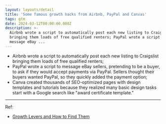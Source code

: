 ```yaml
---
layout: layouts/detail
title: 'Some famous growth hacks from Airbnb, PayPal and Canvas'
tags: gtm
date: 2024-03-12T00:00:00.000Z
description: >-
  Airbnb wrote a script to automatically post each new listing to Craigslist
  bringing them loads of free qualified renters; PayPal wrote a script to
  message eBay ...
---
```

* Airbnb wrote a script to automatically post each new listing to Craigslist bringing them loads of free qualified renters; 
* PayPal wrote a script to message eBay sellers, pretending to be a buyer, to ask if they would accept payments via PayPal. Sellers thought their buyers wanted PayPal, so they quickly added the payment option; 
* Canva created thousands of SEO-optimized pages with design templates and tutorials because they realized many basic design tasks start with a Google search like "award certificate template." 

---

Ref:
* <a href="https://www.amazon.com/Growth-Levers-How-Find-Them/dp/1738426203" target="_blank">Growth Levers and How to Find Them</a>
